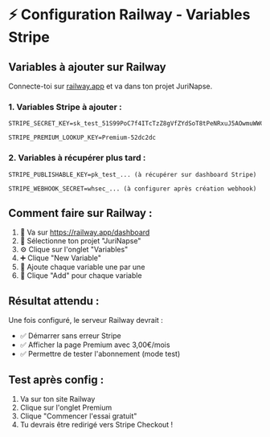 # ⚡ Configuration Railway - Variables Stripe

## Variables à ajouter sur Railway

Connecte-toi sur [railway.app](https://railway.app) et va dans ton projet JuriNapse.

### 1. Variables Stripe à ajouter :

```
STRIPE_SECRET_KEY=sk_test_51S99PoC7f4ITcTzZ8gVfZYdSoT8tPeNRxuJ5AOwmuWWCvXnlRIJnZQwAUxAF9dtmXq78MXQWXmLxkRkHtQ0tBs1300VPA8cqHS

STRIPE_PREMIUM_LOOKUP_KEY=Premium-52dc2dc
```

### 2. Variables à récupérer plus tard :

```
STRIPE_PUBLISHABLE_KEY=pk_test_... (à récupérer sur dashboard Stripe)

STRIPE_WEBHOOK_SECRET=whsec_... (à configurer après création webhook)
```

## Comment faire sur Railway :

1. 🔗 Va sur https://railway.app/dashboard
2. 📂 Sélectionne ton projet "JuriNapse"
3. ⚙️ Clique sur l'onglet "Variables"
4. ➕ Clique "New Variable"
5. 📝 Ajoute chaque variable une par une
6. 💾 Clique "Add" pour chaque variable

## Résultat attendu :

Une fois configuré, le serveur Railway devrait :
- ✅ Démarrer sans erreur Stripe
- ✅ Afficher la page Premium avec 3,00€/mois
- ✅ Permettre de tester l'abonnement (mode test)

## Test après config :

1. Va sur ton site Railway
2. Clique sur l'onglet Premium
3. Clique "Commencer l'essai gratuit"
4. Tu devrais être redirigé vers Stripe Checkout !